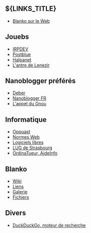 ## ${LINKS_TITLE}

  * [Blanko sur le Web](https://olivier.dossmann.net/wiki/blankoweb/index "Liste des sites du Blankoworld")

## Jouebs

  * [IRPDEV](http://irpdev.fr/ "Le blog d'IRPDEV")
  * [Postblue](http://postblue.info/ "Le blog de Postblue")
  * [Halpanet](http://halpanet.org/ "Découvrir la liberté informatique avec Halpanet")
  * [L'antre de Lenezir](http://blog.lenezir.fr/ "Les péripéties d'un linuxien sur frugalware")

<!-- Useless links
<a href="http://thebubblelove10.skyrock.com/" title="Journal de Frenchlover">Frenchlover</a><br />
<a href="http://zmeuh.net/" title="Oh la vache !">Zmeuh.NET</a><br />
<a href="http://dany-the-red.net/" title="Le blog de Dany the red">Dany the Red</a><br />
<a href="http://12.dud-t.org/" title="D Weblog System">D Weblog System</a><br />
<a href="http://blog.upyum.com/" title="Le Bar à Kooda">Bar à Kooda</a><br />
-->

## Nanoblogger préférés

  * [Deber](http://oceamer.com/~interlude/ "Journal du projet de Deber")
  * [Nanoblogger FR](http://oceamer.com/~nanoblogger/ "Le site non officiel francophone du c&eacute;l&egrave;bre outil de publication en mode console : Nanoblogger")
  * [L'appel du Gnou](http://blog.wolf.am/ "Le blog d'un vadrouilleur libre, explorateur de gnu/linux et d'autres horizons")

## Informatique

  * [Opquast](http://mon.opquast.com/ "Site pour &eacute;valuer l'accessibilit&eacute; de votre site internet")
  * [Normes Web](http://openweb.eu.org/ "Visiter le site de Tristan Nitot concernant les normes Web")
  * [Logiciels libres](http://framasoft.net "Aller sur le site Framasoft qui rassemble une liste faramineuse de logiciels libres")
  * [LUG de Strasbourg](http://tux.u-strasbg.fr/ "Site du groupe d'utilisateurs Linux de Strasbourg")
  * [OrdinaTueur, AideInfo](http://forum.ordinatueur.org "Visiter le forum d'aide informatique nomm&eacute; Ordinatueur")

## Blanko

  * [Wiki](http://olivier.dossmann.net/wiki/ "Le Wiki de Blanko")
  * [Liens](http://olivier.dossmann.net/liens/ "Les BlankoLiens")
  * [Galerie](http://images.dossmann.net/ "D&eacute;couvrir la galerie Blankoesque")
  * [Fichiers](http://vampiris.me/fichiers/ "Serveur de fichiers de Blanko")

## Divers

  * [DuckDuckGo, moteur de recherche](http://ddg.gg "DDG, moteur de recherche")
